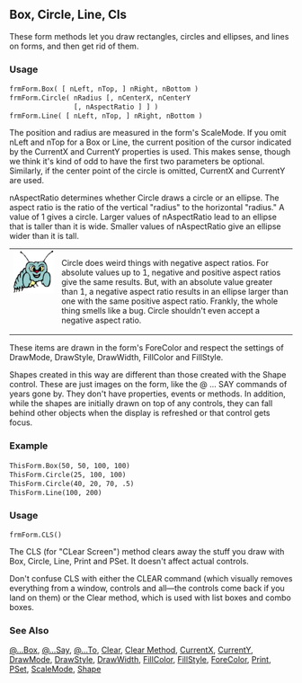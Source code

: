 ## Box, Circle, Line, Cls

These form methods let you draw rectangles, circles and ellipses, and lines on forms, and then get rid of them. 

### Usage

```foxpro
frmForm.Box( [ nLeft, nTop, ] nRight, nBottom )
frmForm.Circle( nRadius [, nCenterX, nCenterY
                [, nAspectRatio ] ] )
frmForm.Line( [ nLeft, nTop, ] nRight, nBottom )
```

The position and radius are measured in the form's ScaleMode. If you omit nLeft and nTop for a Box or Line, the current position of the cursor indicated by the CurrentX and CurrentY properties is used. This makes sense, though we think it's kind of odd to have the first two parameters be optional. Similarly, if the center point of the circle is omitted, CurrentX and CurrentY are used.

nAspectRatio determines whether Circle draws a circle or an ellipse. The aspect ratio is the ratio of the vertical "radius" to the horizontal "radius." A value of 1 gives a circle. Larger values of nAspectRatio lead to an ellipse that is taller than it is wide. Smaller values of nAspectRatio give an ellipse wider than it is tall. 

<table>
<tr>
  <td width="17%" valign="top">
<img width="95" height="77" src="bug.gif">
  </td>
  <td width="83%">
  <p>Circle does weird things with negative aspect ratios. For absolute values up to 1, negative and positive aspect ratios give the same results. But, with an absolute value greater than 1, a negative aspect ratio results in an ellipse larger than one with the same positive aspect ratio. Frankly, the whole thing smells like a bug. Circle shouldn't even accept a negative aspect ratio.</p>
  </td>
 </tr>
</table>

These items are drawn in the form's ForeColor and respect the settings of DrawMode, DrawStyle, DrawWidth, FillColor and FillStyle.

Shapes created in this way are different than those created with the Shape control. These are just images on the form, like the @ ... SAY commands of years gone by. They don't have properties, events or methods. In addition, while the shapes are initially drawn on top of any controls, they can fall behind other objects when the display is refreshed or that control gets focus.

### Example

```foxpro
ThisForm.Box(50, 50, 100, 100)
ThisForm.Circle(25, 100, 100)
ThisForm.Circle(40, 20, 70, .5)
ThisForm.Line(100, 200)
```
### Usage

```foxpro
frmForm.CLS()
```

The CLS (for "CLear Screen") method clears away the stuff you draw with Box, Circle, Line, Print and PSet. It doesn't affect actual controls.

Don't confuse CLS with either the CLEAR command (which visually removes everything from a window, controls and all&mdash;the controls come back if you land on them) or the Clear method, which is used with list boxes and combo boxes.

### See Also

[@...Box](s4g178.md), [@...Say](s4g175.md), [@...To](s4g178.md), [Clear](s4g585.md), [Clear Method](s4g445.md), [CurrentX](s4g447.md), [CurrentY](s4g447.md), [DrawMode](s4g357.md), [DrawStyle](s4g357.md), [DrawWidth](s4g357.md), [FillColor](s4g362.md), [FillStyle](s4g363.md), [ForeColor](s4g335.md), [Print](s4g449.md), [PSet](s4g448.md), [ScaleMode](s4g621.md), [Shape](s4g539.md)